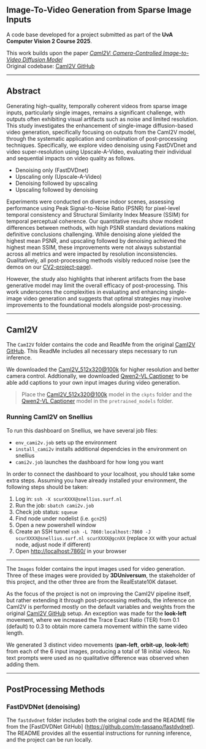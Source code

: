 ##  Image-To-Video Generation from Sparse Image Inputs

A code base developed for a project submitted as part of the **UvA Computer Vision 2 Course 2025**.

This work builds upon the paper _[CamI2V: Camera-Controlled Image-to-Video Diffusion Model](https://arxiv.org/abs/2410.15957)_  
Original codebase: [CamI2V GitHub](https://github.com/ZGCTroy/CamI2V/tree/main)

---

##  Abstract

Generating high-quality, temporally coherent videos from sparse image inputs, particularly single images, remains a significant challenge, with outputs often exhibiting visual artifacts such as noise and limited resolution. This study investigates the enhancement of single-image diffusion-based video generation, specifically focusing on outputs from the CamI2V model, through the systematic application and combination of post-processing techniques. Specifically, we explore video denoising using FastDVDnet and video super-resolution using Upscale-A-Video, evaluating their individual and sequential impacts on video quality as follows.
- Denoising only (FastDVDnet)
- Upscaling only (Upscale-A-Video)
- Denoising followed by upscaling
- Upscaling followed by denoising
  
Experiments were conducted on diverse indoor scenes, assessing performance using Peak Signal-to-Noise Ratio (PSNR) for pixel-level temporal consistency and Structural Similarity Index Measure (SSIM) for temporal perceptual coherence. Our quantitative results show modest differences between methods, with high PSNR standard deviations making definitive conclusions challenging. While denoising alone yielded the highest mean PSNR, and upscaling followed by denoising achieved the highest mean SSIM, these improvements were not always substantial across all metrics and were impacted by resolution inconsistencies. Qualitatively, all post-processing methods visibly reduced noise (see the demos on our [CV2-project-page](https://voytech-0.github.io/CV2-project-page/)). 

However, the study also highlights that inherent artifacts from the base generative model may limit the overall efficacy of post-processing. This work underscores the complexities in evaluating and enhancing single-image video generation and suggests that optimal strategies may involve improvements to the foundational models alongside post-processing.

---

##  CamI2V 

The `CamI2V` folder contains the code and ReadMe from the original [CamI2V GitHub](https://github.com/ZGCTroy/CamI2V/tree/main). This ReadMe includes all necessary steps necessary to run inference. 

We downloaded the [CamI2V_512x320@100k](https://huggingface.co/MuteApo/CamI2V/blob/main/512_cami2v_100k.pt) for higher resolution and better camera control. Addtionally, we downloaded [Qwen2-VL Captioner](https://huggingface.co/Qwen/Qwen2-VL-7B-Instruct-AWQ) to be able add captions to your own input images during video generation.

> Place the [CamI2V_512x320@100k](https://huggingface.co/MuteApo/CamI2V/blob/main/512_cami2v_100k.pt) model in the `ckpts` folder and the [Qwen2-VL Captioner](https://huggingface.co/Qwen/Qwen2-VL-7B-Instruct-AWQ) model in the `pretrained_models` folder.

### Running CamI2V on Snellius

To run this dashboard on Snellius, we have several job files:
- `env_cami2v.job` sets up the environment
- `install_cami2v` installs additional dependcies in the environment on snellius
- `cami2v.job` launches the dashboard for how long you want

In order to connect the dashboard to your localhost, you should take some extra steps. Assuming you have already installed your environment, the following steps should be taken:
1. Log in: `ssh -X scurXXXX@snellius.surf.nl`
2. Run the job: `sbatch cami2v.job`
3. Check job status: `squeue`
4. Find node under nodelist (i.e. `gcn25`)
5. Open a new powershell window
6. Create an SSH tunnel `ssh -L 7860:localhost:7860 -J scurXXXX@snellius.surf.nl scurXXXX@gcnXX` (replace `XX` with your actual node, adjust node if different)
7. Open [http://localhost:7860/](http://localhost:7860/) in your browser

---

The `Images` folder contains the input images used for video generation. Three of these images were provided by **3DUniversum**, the stakeholder of this project, and the other three are from the RealEstate10K dataset. 

As the focus of the project is not on improving the CamI2V pipeline itself, but rather extending it through post-processing methods, the inference on CamI2V is performed mostly on the default variables and weights from the original [CamI2V GitHub](https://github.com/ZGCTroy/CamI2V/tree/main) setup. An exception was made for the **look-left** movement, where we increased the Trace Exact Ratio (TER) from 0.1 (default) to 0.3 to obtain more camera movement within the same video length. 

We generated 3 distinct video movements (**pan-left**, **orbit-up**, **look-left**) from each of the 6 input images, producing a total of 18 initial videos. No text prompts were used as no qualitative difference was observed when adding them. 

---

##  PostProcessing Methods

### FastDVDNet (denoising)
The `fastdvdnet` folder includes both the original code and the README file from the [FastDVDNet GitHub] (https://github.com/m-tassano/fastdvdnet). The README provides all the essential instructions for running inference, and the project can be run locally.




